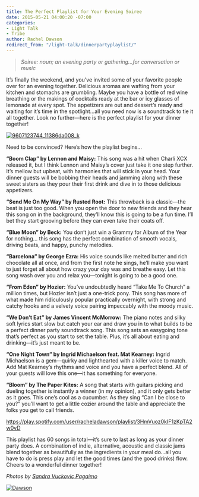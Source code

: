 ```yaml
---
title: The Perfect Playlist for Your Evening Soiree
date: 2015-05-21 04:00:20 -07:00
categories:
- Light Talk
- Tribe
author: Rachel Dawson
redirect_from: "/light-talk/dinnerpartyplaylist/"
---
```


> _Soiree: noun; an evening party or gathering...for conversation or music_

It’s finally the weekend, and you’ve invited some of your favorite people over for an evening together. Delicious aromas are wafting from your kitchen and stomachs are grumbling. Maybe you have a bottle of red wine breathing or the makings of cocktails ready at the bar or icy glasses of lemonade at every spot. The appetizers are out and dessert’s ready and waiting for it’s time in the spotlight…all you need now is a soundtrack to tie it all together. Look no further—here is the perfect playlist for your dinner together!

[![9607123744_11386da008_k](https://yellow-blog-images.imgix.net/2015/05/9607123744_11386da008_k-683x1024.jpg)](https://yellow-blog-images.imgix.net/2015/05/9607123744_11386da008_k.jpg)

Need to be convinced? Here’s how the playlist begins…

**“Boom Clap” by Lennon and Maisy:** This song was a hit when Charli XCX released it, but I think Lennon and Maisy’s cover just take it one step further. It’s mellow but upbeat, with harmonies that will stick in your head. Your dinner guests will be bobbing their heads and jamming along with these sweet sisters as they pour their first drink and dive in to those delicious appetizers.

**“Send Me On My Way” by Rusted Root:** This throwback is a classic—the beat is just too good. When you open the door to new friends and they hear this song on in the background, they’ll know this is going to be a fun time. I’ll bet they start grooving before they can even take their coats off.

**“Blue Moon” by Beck:** You don’t just win a Grammy for Album of the Year for nothing… this song has the perfect combination of smooth vocals, driving beats, and happy, punchy melodies.

**“Barcelona” by George Ezra:** His voice sounds like melted butter and rich chocolate all at once, and from the first note he sings, he’ll make you want to just forget all about how crazy your day was and breathe easy. Let this song wash over you and relax you—tonight is going to be a good one.

**“From Eden” by Hozier:** You’ve undoubtedly heard “Take Me To Church” a million times, but Hozier isn’t just a one-trick pony. This song has more of what made him ridiculously popular practically overnight, with strong and catchy hooks and a velvety voice pairing impeccably with the moody music.

**“We Don’t Eat” by James Vincent McMorrow:** The piano notes and silky soft lyrics start slow but catch your ear and draw you in to what builds to be a perfect dinner party soundtrack song. This song sets an easygoing tone that’s perfect as you start to set the table. Plus, it’s all about eating and drinking—it’s just meant to be.

**“One Night Town” by Ingrid Michaelson feat. Mat Kearney:** Ingrid Michaelson is a gem—quirky and lighthearted with a killer voice to match. Add Mat Kearney’s rhythms and voice and you have a perfect blend. All of your guests will love this one—it has something for everyone.

**“Bloom” by The Paper Kites:** A song that starts with guitars picking and dueling together is instantly a winner (in my opinion), and it only gets better as it goes. This one’s cool as a cucumber. As they sing “Can I be close to you?” you’ll want to get a little cozier around the table and appreciate the folks you get to call friends.

https://play.spotify.com/user/racheladawson/playlist/3HmVuoz0kIF1zKpTA2w0vD

This playlist has 60 songs in total—it’s sure to last as long as your dinner party does. A combination of indie, alternative, acoustic and classic jams blend together as beautifully as the ingredients in your meal do…all you have to do is press play and let the good times (and the good drinks) flow. Cheers to a wonderful dinner together!

_Photos by [Sandra Vuckovic Pagaimo](https://www.flickr.com/photos/54132946@N08/with/9607123744/)_

[![Dawson](https://yellow-blog-images.imgix.net/2015/05/Dawson.jpg)](http://www.racheladawson.com/)
